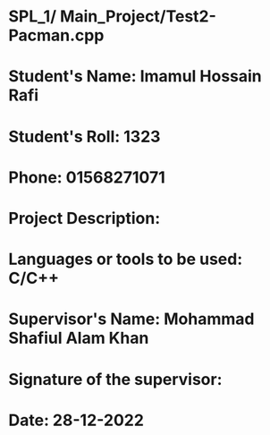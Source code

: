 # SPL_1/ Main_Project/Test2-Pacman.cpp
# Student's Name: Imamul Hossain Rafi
# Student's Roll: 1323
# Phone: 01568271071
# Project Description:



# Languages or tools to be used:  C/C++


# Supervisor's Name: Mohammad Shafiul Alam Khan
# Signature of the supervisor:
# Date: 28-12-2022
